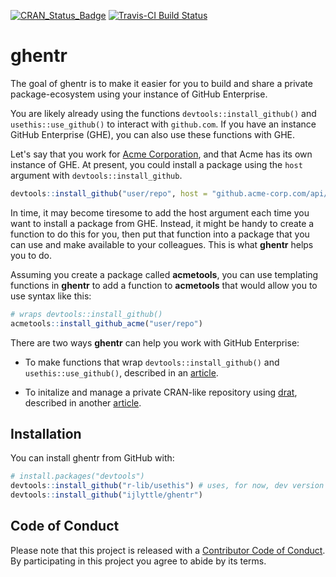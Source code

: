 
<!-- README.md is generated from README.Rmd. Please edit that file -->
[![CRAN\_Status\_Badge](https://www.r-pkg.org/badges/version/ghentr)](https://cran.r-project.org/package=ghentr) [![Travis-CI Build Status](https://travis-ci.org/ijlyttle/ghentr.svg?branch=master)](https://travis-ci.org/ijlyttle/ghentr)

ghentr
======

The goal of ghentr is to make it easier for you to build and share a private package-ecosystem using your instance of GitHub Enterprise.

You are likely already using the functions `devtools::install_github()` and `usethis::use_github()` to interact with `github.com`. If you have an instance GitHub Enterprise (GHE), you can also use these functions with GHE.

Let's say that you work for [Acme Corporation](https://en.wikipedia.org/wiki/Acme_Corporation), and that Acme has its own instance of GHE. At present, you could install a package using the `host` argument with `devtools::install_github`.

``` r
devtools::install_github("user/repo", host = "github.acme-corp.com/api/v3")
```

In time, it may become tiresome to add the host argument each time you want to install a package from GHE. Instead, it might be handy to create a function to do this for you, then put that function into a package that you can use and make available to your colleagues. This is what **ghentr** helps you to do.

Assuming you create a package called **acmetools**, you can use templating functions in **ghentr** to add a function to **acmetools** that would allow you to use syntax like this:

``` r
# wraps devtools::install_github()
acmetools::install_github_acme("user/repo")
```

There are two ways **ghentr** can help you work with GitHub Enterprise:

-   To make functions that wrap `devtools::install_github()` and `usethis::use_github()`, described in an [article](https://ijlyttle.github.io/ghentr/articles/using_ghe.html).

-   To initalize and manage a private CRAN-like repository using [drat](https://CRAN.R-project.org/package=drat), described in another [article](https://ijlyttle.github.io/ghentr/articles/using_repository.html).

Installation
------------

You can install ghentr from GitHub with:

``` r
# install.packages("devtools")
devtools::install_github("r-lib/usethis") # uses, for now, dev version
devtools::install_github("ijlyttle/ghentr")
```

Code of Conduct
---------------

Please note that this project is released with a [Contributor Code of Conduct](CONDUCT.md). By participating in this project you agree to abide by its terms.
